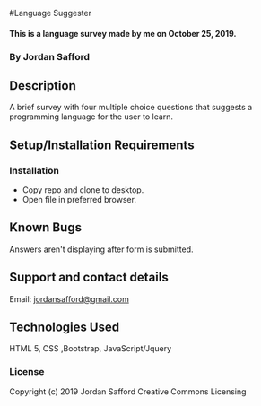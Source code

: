 #Language Suggester

#### This is a language survey made by me on October 25, 2019.

### By Jordan Safford

## Description

A brief survey with four multiple choice questions that suggests a programming language for the user to learn.

## Setup/Installation Requirements

### Installation

* Copy repo and clone to desktop.
* Open file in preferred browser.


## Known Bugs

Answers aren't displaying after form is submitted.

## Support and contact details

Email: jordansafford@gmail.com

## Technologies Used

HTML 5, CSS ,Bootstrap, JavaScript/Jquery

### License


Copyright (c) 2019 Jordan Safford Creative Commons Licensing
